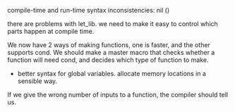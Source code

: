 compile-time and run-time syntax inconsistencies:
nil ()

there are problems with let_lib. we need to make it easy to control which parts happen at compile time.

We now have 2 ways of making functions, one is faster, and the other supports cond.
We should make a master macro that checks whether a function will need cond, and decides which type of function to make.

* better syntax for global variables. allocate memory locations in a sensible way.


If we give the wrong number of inputs to a function, the compiler should tell us.

